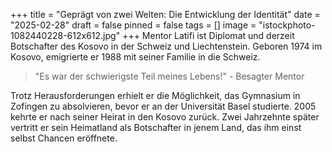 +++
title = "Geprägt von zwei Welten: Die Entwicklung der Identität"
date = "2025-02-28"
draft = false
pinned = false
tags = []
image = "istockphoto-1082440228-612x612.jpg"
+++
Mentor Latifi ist Diplomat und derzeit Botschafter des Kosovo in der Schweiz und Liechtenstein. Geboren 1974 im Kosovo, emigrierte er 1988 mit seiner Familie in die Schweiz. 

> "Es war der schwierigste Teil meines Lebens!" - Besagter Mentor

Trotz Herausforderungen erhielt er die Möglichkeit, das Gymnasium in Zofingen zu absolvieren, bevor er an der Universität Basel studierte. 2005 kehrte er nach seiner Heirat in den Kosovo zurück. Zwei Jahrzehnte später vertritt er sein Heimatland als Botschafter in jenem Land, das ihm einst selbst Chancen eröffnete.